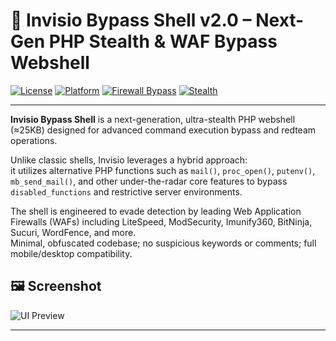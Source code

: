 # 🚩 Invisio Bypass Shell v2.0 – Next-Gen PHP Stealth & WAF Bypass Webshell

[![License](https://img.shields.io/badge/license-MIT-blue.svg)](LICENSE)
[![Platform](https://img.shields.io/badge/platform-PHP%20%7C%20Linux%2FWindows-informational)](#)
[![Firewall Bypass](https://img.shields.io/badge/bypass-WAF/AV-darkgreen)](#)
[![Stealth](https://img.shields.io/badge/stealth-ultra-lightgreen)](#)

---

**Invisio Bypass Shell** is a next-generation, ultra-stealth PHP webshell (≈25KB) designed for advanced command execution bypass and redteam operations.

Unlike classic shells, Invisio leverages a hybrid approach:  
it utilizes alternative PHP functions such as `mail()`, `proc_open()`, `putenv()`, `mb_send_mail()`, and other under-the-radar core features to bypass `disabled_functions` and restrictive server environments.

The shell is engineered to evade detection by leading Web Application Firewalls (WAFs) including LiteSpeed, ModSecurity, Imunify360, BitNinja, Sucuri, WordFence, and more.  
Minimal, obfuscated codebase; no suspicious keywords or comments; full mobile/desktop compatibility.

## 🖼️ Screenshot

![UI Preview](https://privdayz.com/wp-content/uploads/invisio_bypass_v2.jpg)

---
